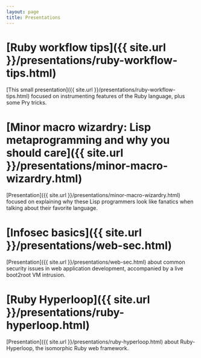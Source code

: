 ```yaml
---
layout: page
title: Presentations
---
```


# [Ruby workflow tips]({{ site.url }}/presentations/ruby-workflow-tips.html) #

[This small presentation]({{ site.url }}/presentations/ruby-workflow-tips.html) focused on instrumenting features of the Ruby language, plus some Pry tricks.

# [Minor macro wizardry: Lisp metaprogramming and why you should care]({{ site.url }}/presentations/minor-macro-wizardry.html) #

[Presentation]({{ site.url }}/presentations/minor-macro-wizardry.html) focused on explaining why these Lisp programmers look like fanatics when talking about their favorite language.

# [Infosec basics]({{ site.url }}/presentations/web-sec.html) #

[Presentation]({{ site.url }}/presentations/web-sec.html) about common security issues in web application development, accompanied by a live boot2root VM intrusion.

# [Ruby Hyperloop]({{ site.url }}/presentations/ruby-hyperloop.html) #

[Presentation]({{ site.url }}/presentations/ruby-hyperloop.html) about Ruby-Hyperloop, the isomorphic Ruby web framework.

